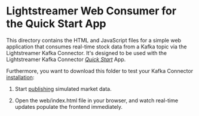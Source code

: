 # Lightstreamer Web Consumer for the Quick Start App

This directory contains the HTML and JavaScript files for a simple web application that consumes real-time stock data from a Kafka topic via the Lightstreamer Kafka Connector. It's designed to be used with the Lightstreamer Kafka Connector [_Quick Start_](../../README.md#quick-start-set-up-in-5-minutes) App.

Furthermore, you want to download this folder to test your Kafka Connector [installation](../../README.md#installation):

1. Start [publishing](../../README.md#3-publish-the-events) simulated market data.

2. Open the web/index.html file in your browser, and watch real-time updates populate the frontend immediately.
